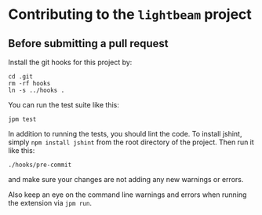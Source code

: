 # Contributing to the `lightbeam` project

## Before submitting a pull request

Install the git hooks for this project by:

    cd .git
    rm -rf hooks
    ln -s ../hooks .

You can run the test suite like this:

    jpm test

In addition to running the tests, you should lint the code. To install jshint, simply `npm install jshint` from the root directory of the project. Then run it like this:

    ./hooks/pre-commit

and make sure your changes are not adding any new warnings or errors.

Also keep an eye on the command line warnings and errors when running the extension via `jpm run`.
